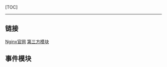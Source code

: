 [TOC]

---
## 链接

[Nginx官网](http://nginx.org/)
[第三方模块](https://www.nginx.com/resources/wiki/modules/index.html)

## 事件模块


